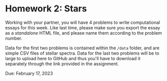 # Homework 2: Stars
Working with your partner, you will have 4 problems to write computational essays for this week. Like last time, please make sure you export the essay as a _standalone_ HTML file, and please name them according to the problem number.

Data for the first two problems is contained within the `/data` folder, and are simple CSV files of stellar spectra. Data for the last two problems will be to large to upload here to GitHub and thus you'll have to download it separately through the link provided in the assignment.

Due: February 17, 2023
